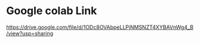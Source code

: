 # Google colab Link
https://drive.google.com/file/d/1ODc8OVAbpeLLPjNMSNZT4XYBAVnWg4_B/view?usp=sharing
